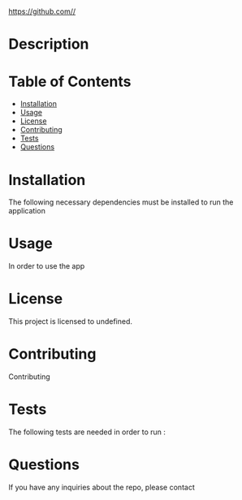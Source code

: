 #

https://github.com//

# Description

# Table of Contents

- [Installation](#installation)
- [Usage](#usage)
- [License](#license)
- [Contributing](#contributing)
- [Tests](#tests)
- [Questions](#questions)

# Installation

The following necessary dependencies must be installed to run the application

# Usage

In order to use the app

# License

This project is licensed to undefined.

# Contributing

Contributing

# Tests

The following tests are needed in order to run :

# Questions

If you have any inquiries about the repo, please contact
